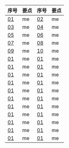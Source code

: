 <div style="text-align: center;">

|  序号  |  要点  |  序号  |  要点  |
|----|----|----|----|
| [01](https://moodhappy.github.io/moodHappy.gitHub.io-nce/01.html)| me | [02](https://moodhappy.github.io/moodHappy.gitHub.io-nce/02.html)| me |
| [03](https://moodhappy.github.io/moodHappy.gitHub.io-nce/03.html)| me | [04](https://moodhappy.github.io/moodHappy.gitHub.io-nce/04.html)| me |
| [05](https://moodhappy.github.io/moodHappy.gitHub.io-nce/05.html)| me | [06](https://moodhappy.github.io/moodHappy.gitHub.io-nce/06.html)| me |
| [07](https://moodhappy.github.io/moodHappy.gitHub.io-nce/07.html)| me | [08](https://moodhappy.github.io/moodHappy.gitHub.io-nce/08.html)| me |
| [09](https://moodhappy.github.io/moodHappy.gitHub.io-nce/09.html)| me | [10](https://moodhappy.github.io/moodHappy.gitHub.io-nce/10.html)| me |
| [01](https://moodhappy.github.io/moodHappy.gitHub.io-nce/01.html)| me | [01](https://moodhappy.github.io/moodHappy.gitHub.io-nce/01.html)| me |
| [01](https://moodhappy.github.io/moodHappy.gitHub.io-nce/01.html)| me | [01](https://moodhappy.github.io/moodHappy.gitHub.io-nce/01.html)| me |
| [01](https://moodhappy.github.io/moodHappy.gitHub.io-nce/01.html)| me | [01](https://moodhappy.github.io/moodHappy.gitHub.io-nce/01.html)| me |
| [01](https://moodhappy.github.io/moodHappy.gitHub.io-nce/01.html)| me | [01](https://moodhappy.github.io/moodHappy.gitHub.io-nce/01.html)| me |
| [01](https://moodhappy.github.io/moodHappy.gitHub.io-nce/01.html)| me | [01](https://moodhappy.github.io/moodHappy.gitHub.io-nce/01.html)| me |
| [01](https://moodhappy.github.io/moodHappy.gitHub.io-nce/01.html)| me | [01](https://moodhappy.github.io/moodHappy.gitHub.io-nce/01.html)| me |
| [01](https://moodhappy.github.io/moodHappy.gitHub.io-nce/01.html)| me | [01](https://moodhappy.github.io/moodHappy.gitHub.io-nce/01.html)| me |
| [01](https://moodhappy.github.io/moodHappy.gitHub.io-nce/01.html)| me | [01](https://moodhappy.github.io/moodHappy.gitHub.io-nce/01.html)| me |
| [01](https://moodhappy.github.io/moodHappy.gitHub.io-nce/01.html)| me | [01](https://moodhappy.github.io/moodHappy.gitHub.io-nce/01.html)| me |
| [01](https://moodhappy.github.io/moodHappy.gitHub.io-nce/01.html)| me | [01](https://moodhappy.github.io/moodHappy.gitHub.io-nce/01.html)| me |
[01](https://moodhappy.github.io/moodHappy.gitHub.io-nce/01.html)| me | [01](https://moodhappy.github.io/moodHappy.gitHub.io-nce/01.html)| me |
</div>
